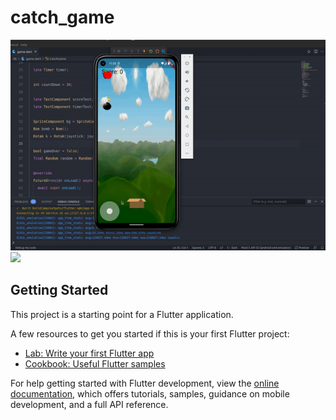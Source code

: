 # catch_game

<div>
<img src="https://github.com/pepega90/catch_game/blob/main/preview.gif" />
<img src="https://github.com/pepega90/catch_game/blob/main/screenshot/01.png" />
<div/>


## Getting Started

This project is a starting point for a Flutter application.

A few resources to get you started if this is your first Flutter project:

- [Lab: Write your first Flutter app](https://docs.flutter.dev/get-started/codelab)
- [Cookbook: Useful Flutter samples](https://docs.flutter.dev/cookbook)

For help getting started with Flutter development, view the
[online documentation](https://docs.flutter.dev/), which offers tutorials,
samples, guidance on mobile development, and a full API reference.

